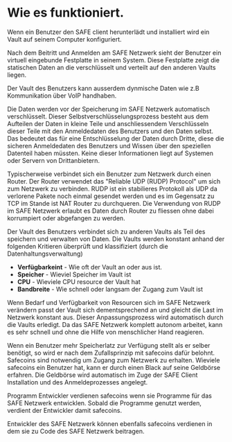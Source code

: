 # Wie es funktioniert.

Wenn ein Benutzer den SAFE client herunterlädt und installiert wird ein Vault auf seinem Computer konfiguriert.

Nach dem Beitritt und Anmelden am SAFE Netzwerk sieht der Benutzer ein virtuell eingebunde Festplatte in seinem System. Diese Festplatte zeigt die statischen Daten an die verschlüsselt und verteilt auf den anderen Vaults liegen.

Der Vault des Benutzers kann ausserdem dynmische Daten wie z.B Kommunikation über VoIP handhaben.

Die Daten werden vor der Speicherung im SAFE Netzwerk automatisch verschlüsselt. Dieser Selbstverschlüsselungsprozess besteht aus dem Aufteilen der Daten in kleine Teile und anschliessendem Verschlüsseln dieser Teile mit den Anmeldedaten des Benutzers und den Daten selbst. Das bedeutet das für eine Entschlüsselung der Daten durch Dritte, diese die sicheren Anmeldedaten des Benutzers und Wissen über den speziellen Datenteil haben müssten. Keine dieser Informationen liegt auf Systemen oder Servern von Drittanbietern.

Typischerweise verbindet sich ein Benutzer zum Netzwerk durch einen Router. Der Router verwendet das "Reliable UDP (RUDP) Protocol" um sich zum Netzwerk zu verbinden. RUDP ist ein stabilieres Protokoll als UDP da verlorene Pakete noch einmal gesendet werden und es im Gegensatz zu TCP im Stande ist NAT Router zu durchqueren. Die Verwendung von RUDP im SAFE Netzwerk erlaubt es Daten durch Router zu fliessen ohne dabei korrumpiert oder abgefangen zu werden.

Der Vault des Benutzers verbindet sich zu anderen Vaults als Teil des speichern und verwalten von Daten. Die Vaults werden konstant anhand der folgenden Kritieren überprüft und klassifiziert (durch die Datenhaltungsverwaltung)

* **Verfügbarkeint** - Wie oft der Vault an oder aus ist.
* **Speicher** - Wieviel Speicher im Vault ist
* **CPU** - Wieviele CPU resource der Vault hat
* **Bandbreite** - Wie schnell oder langsam der Zugang zum Vault ist

Wenn Bedarf und Verfügbarkeit von Resourcen sich im SAFE Netzwerk verändern passt der Vault sich dementsprechend an und gleicht die Last im Netzwerk konstant aus. Dieser Anpassungsprozess wird automatisch durch die Vaults  erledigt. Da das SAFE Netzwerk komplett autonom arbeitet, kann es sehr schnell und ohne die Hilfe von menschlicher Hand reagieren.

Wenn ein Benutzer mehr Speicherlatz zur Verfügung stellt als er selber benötigt, so wird er nach dem Zufallsprinzip mit safecoins dafür belohnt. Safecoins sind notwendig um Zugang zum Netzwerk zu erhalten. Wieviele safecoins ein Benutzer hat, kann er durch einen Black auf seine Geldbörse erfahren. Die Geldbörse wird automatisch im Zuge der SAFE Client Installation und des Anmeldeprozesses angelegt.

Programm Entwickler verdienen safecoins wenn sie Programme für das SAFE Netzwerk entwicklen. Sobald die Programme genutzt werden, verdient der Entwickler damit safecoins.

Entwickler des SAFE Netzwerk können ebenfalls safecoins verdienen in dem sie zu Code des SAFE Netzwerk beitragen.
